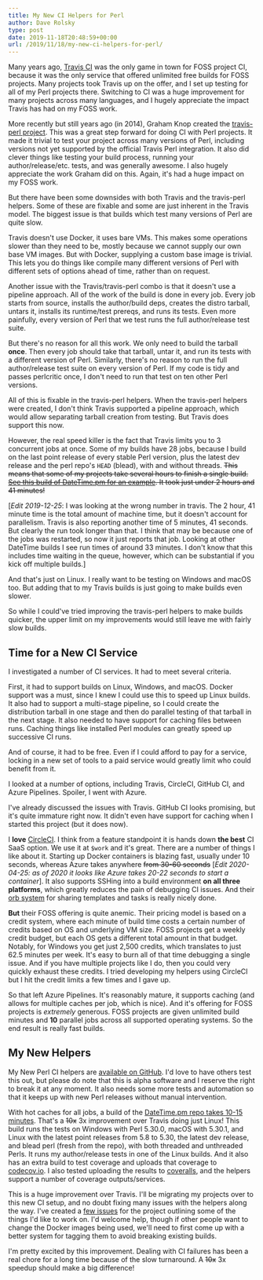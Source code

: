 ```yaml
---
title: My New CI Helpers for Perl
author: Dave Rolsky
type: post
date: 2019-11-18T20:48:59+00:00
url: /2019/11/18/my-new-ci-helpers-for-perl/
---
```


Many years ago, [Travis CI][1] was the only game in town for FOSS project CI, because it was the
only service that offered unlimited free builds for FOSS projects. Many projects took Travis up on
the offer, and I set up testing for all of my Perl projects there. Switching to CI was a huge
improvement for many projects across many languages, and I hugely appreciate the impact Travis has
had on my FOSS work.

More recently but still years ago (in 2014), Graham Knop created the [travis-perl project][2]. This
was a great step forward for doing CI with Perl projects. It made it trivial to test your project
across many versions of Perl, including versions not yet supported by the official Travis Perl
integration. It also did clever things like testing your build process, running your
author/release/etc. tests, and was generally awesome. I also hugely appreciate the work Graham did
on this. Again, it's had a huge impact on my FOSS work.

But there have been some downsides with both Travis and the travis-perl helpers. Some of these are
fixable and some are just inherent in the Travis model. The biggest issue is that builds which test
many versions of Perl are quite slow.

Travis doesn't use Docker, it uses bare VMs. This makes some operations slower than they need to be,
mostly because we cannot supply our own base VM images. But with Docker, supplying a custom base
image is trivial. This lets you do things like compile many different versions of Perl with
different sets of options ahead of time, rather than on request.

Another issue with the Travis/travis-perl combo is that it doesn't use a pipeline approach. All of
the work of the build is done in every job. Every job starts from source, installs the author/build
deps, creates the distro tarball, untars it, installs its runtime/test prereqs, and runs its tests.
Even more painfully, every version of Perl that we test runs the full author/release test suite.

But there's no reason for all this work. We only need to build the tarball **once**. Then every job
should take that tarball, untar it, and run its tests with a different version of Perl. Similarly,
there's no reason to run the full author/release test suite on every version of Perl. If my code is
tidy and passes perlcritic once, I don't need to run that test on ten other Perl versions.

All of this is fixable in the travis-perl helpers. When the travis-perl helpers were created, I
don't think Travis supported a pipeline approach, which would allow separating tarball creation from
testing. But Travis does support this now.

However, the real speed killer is the fact that Travis limits you to 3 concurrent jobs at once. Some
of my builds have 28 jobs, because I build on the last point release of every stable Perl version,
plus the latest dev release and the perl repo's `HEAD` (blead), with and without threads. ~~This
means that some of my projects take several hours to finish a single build. [See this build of
DateTime.pm for an example][3]. It took just under 2 hours and 41 minutes!~~

[_Edit 2019-12-25_: I was looking at the wrong number in travis. The 2 hour, 41 minute time is the
total amount of machine time, but it doesn't account for parallelism. Travis is also reporting
another time of 5 minutes, 41 seconds. But clearly the run took longer than that. I think that may
be because one of the jobs was restarted, so now it just reports that job. Looking at other DateTime
builds I see run times of around 33 minutes. I don't know that this includes time waiting in the
queue, however, which can be substantial if you kick off multiple builds.]

And that's just on Linux. I really want to be testing on Windows and macOS too. But adding that to
my Travis builds is just going to make builds even slower.

So while I could've tried improving the travis-perl helpers to make builds quicker, the upper limit
on my improvements would still leave me with fairly slow builds.

## Time for a New CI Service

I investigated a number of CI services. It had to meet several criteria.

First, it had to support builds on Linux, Windows, and macOS. Docker support was a must, since I
knew I could use this to speed up Linux builds. It also had to support a multi-stage pipeline, so I
could create the distribution tarball in one stage and then do parallel testing of that tarball in
the next stage. It also needed to have support for caching files between runs. Caching things like
installed Perl modules can greatly speed up successive CI runs.

And of course, it had to be free. Even if I could afford to pay for a service, locking in a new set
of tools to a paid service would greatly limit who could benefit from it.

I looked at a number of options, including Travis, CircleCI, GitHub CI, and Azure Pipelines.
Spoiler, I went with Azure.

I've already discussed the issues with Travis. GitHub CI looks promising, but it's quite immature
right now. It didn't even have support for caching when I started this project (but it does now).

I **love** [CircleCI][4]. I think from a feature standpoint it is hands down **the best** CI SaaS
option. We use it at `$work` and it's great. There are a number of things I like about it. Starting
up Docker containers is blazing fast, usually under 10 seconds, whereas Azure takes anywhere ~~from
30-60 seconds~~ [_Edit 2020-04-25: as of 2020 it looks like Azure takes 20-22 seconds to start a
container_]. It also supports SSHing into a build environment **on all three platforms**, which
greatly reduces the pain of debugging CI issues. And their [orb system][5] for sharing templates and
tasks is really nicely done.

**But** their FOSS offering is quite anemic. Their pricing model is based on a credit system, where
each minute of build time costs a certain number of credits based on OS and underlying VM size. FOSS
projects get a weekly credit budget, but each OS gets a different total amount in that budget.
Notably, for Windows you get just 2,500 credits, which translates to just 62.5 minutes per week.
It's easy to burn all of that time debugging a single issue. And if you have multiple projects like
I do, then you could very quickly exhaust these credits. I tried developing my helpers using
CircleCI but I hit the credit limits a few times and I gave up.

So that left Azure Pipelines. It's reasonably mature, it supports caching (and allows for multiple
caches per job, which is nice). And it's offering for FOSS projects is _extremely_ generous. FOSS
projects are given unlimited build minutes and **10** parallel jobs across all supported operating
systems. So the end result is really fast builds.

## My New Helpers

My New Perl CI helpers are [available on GitHub][6]. I'd love to have others test this out, but
please do note that this is alpha software and I reserve the right to break it at any moment. It
also needs some more tests and automation so that it keeps up with new Perl releases without manual
intervention.

With hot caches for all jobs, a build of the [DateTime.pm repo takes 10-15 minutes][7]. That's a
~~10x~~ 3x improvement over Travis doing just Linux! This build runs the tests on Windows with Perl
5.30.0, macOS with 5.30.1, and Linux with the latest point releases from 5.8 to 5.30, the latest dev
release, and blead perl (fresh from the repo), with both threaded and unthreaded Perls. It runs my
author/release tests in one of the Linux builds. And it also has an extra build to test coverage and
uploads that coverage to [codecov.io][8]. I also tested uploading the results to [coveralls][9], and
the helpers support a number of coverage outputs/services.

This is a huge improvement over Travis. I'll be migrating my projects over to this new CI setup, and
no doubt fixing many issues with the helpers along the way. I've created a [few issues][10] for the
project outlining some of the things I'd like to work on. I'd welcome help, though if other people
want to change the Docker images being used, we'll need to first come up with a better system for
tagging them to avoid breaking existing builds.

I'm pretty excited by this improvement. Dealing with CI failures has been a real chore for a long
time because of the slow turnaround. A ~~10x~~ 3x speedup should make a big difference!

[1]: https://travis-ci.com/
[2]: https://github.com/travis-perl/helpers
[3]: https://travis-ci.org/houseabsolute/DateTime.pm/builds/567793066
[4]: https://circleci.com/
[5]: https://circleci.com/orbs/
[6]: https://github.com/houseabsolute/ci-perl-helpers
[7]: https://dev.azure.com/houseabsolute/houseabsolute/_build?definitionId=2&_a=summary
[8]: https://codecov.io/gh/houseabsolute/DateTime.pm/branch/azureci
[9]: https://coveralls.io/builds/27039427
[10]:
  https://github.com/houseabsolute/ci-perl-helpers/issues?q=is%3Aissue+is%3Aopen+sort%3Aupdated-desc
